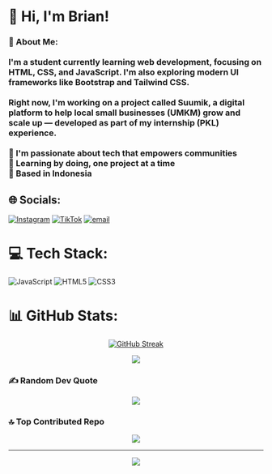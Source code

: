# 👋 Hi, I'm Brian!
### 💫 About Me:<br><br>I'm a student currently learning web development, focusing on **HTML**, **CSS**, and **JavaScript**. I'm also exploring modern UI frameworks like **Bootstrap** and **Tailwind CSS**.<br><br>Right now, I'm working on a project called **Suumik**, a digital platform to help local small businesses (UMKM) grow and scale up — developed as part of my internship (PKL) experience.<br><br>🌱 I'm passionate about tech that empowers communities  <br>🔧 Learning by doing, one project at a time  <br>📍 Based in Indonesia  <br>


## 🌐 Socials:
[![Instagram](https://img.shields.io/badge/Instagram-%23E4405F.svg?logo=Instagram&logoColor=white)](https://instagram.com/briandnr) [![TikTok](https://img.shields.io/badge/TikTok-%23000000.svg?logo=TikTok&logoColor=white)](https://tiktok.com/@briiiaaaannnnnn) [![email](https://img.shields.io/badge/Email-D14836?logo=gmail&logoColor=white)](mailto:dbrianatha@gmail.com) 

# 💻 Tech Stack:
![JavaScript](https://img.shields.io/badge/javascript-%23323330.svg?style=plastic&logo=javascript&logoColor=%23F7DF1E) ![HTML5](https://img.shields.io/badge/html5-%23E34F26.svg?style=plastic&logo=html5&logoColor=white) ![CSS3](https://img.shields.io/badge/css3-%231572B6.svg?style=plastic&logo=css3&logoColor=white)
# 📊 GitHub Stats:

<p align="center">
  <a href="https://git.io/streak-stats">
    <img src="https://github-readme-streak-stats.herokuapp.com?user=briangtg&theme=dark&hide_border=true&locale=id" alt="GitHub Streak" />
  </a>
</p>
<p align="center">
  <img src="https://github-readme-stats.vercel.app/api/top-langs/?username=briangtg&layout=compact&theme=dark" />
</p>


### ✍️ Random Dev Quote
<p align="center">
  <img src="https://quotes-github-readme.vercel.app/api?type=vetical&theme=dark" />
</p>

### 🔝 Top Contributed Repo
<p align="center">
  <img src="https://github-contributor-stats.vercel.app/api?username=briangtg&limit=5&theme=dark&combine_all_yearly_contributions=true" />
</p>

---

<p align="center">
  <a href="https://visitcount.itsvg.in">
    <img src="https://visitcount.itsvg.in/api?id=briangtg&icon=5&color=0" />
  </a>
</p>


<!-- Proudly created with GPRM ( https://gprm.itsvg.in ) -->

